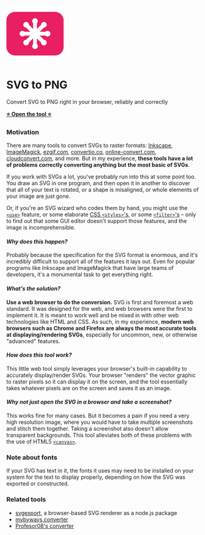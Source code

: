<img height="150" src="https://raw.githubusercontent.com/vincerubinetti/svg-to-png/main/public/logo.png?raw=true">

# SVG to PNG

Convert SVG to PNG right in your browser, reliably and correctly

[**⭐ Open the tool ⭐**](https://vincerubinetti.github.io/svg-to-png/)

### Motivation

There are many tools to convert SVGs to raster formats:
[Inkscape](https://inkscape.org/),
[ImageMagick](https://imagemagick.org/),
[ezgif.com](https://ezgif.com/svg-to-png/),
[convertio.co](https://convertio.co/svg-png/),
[online-convert.com](https://image.online-convert.com/convert/svg-to-png),
[cloudconvert.com](https://cloudconvert.com/svg-to-png), and more.
But in my experience, **these tools have a lot of problems correctly converting anything but the most basic of SVGs**.

If you work with SVGs a lot, you've probably run into this at some point too.
You draw an SVG in one program, and then open it in another to discover that all of your text is rotated, or a shape is misaligned, or whole elements of your image are just gone.

Or, if you're an SVG wizard who codes them by hand, you might use the [`<use>`](https://developer.mozilla.org/en-US/docs/Web/SVG/Element/use) feature, or some elaborate [CSS `<styles>`'s](https://developer.mozilla.org/en-US/docs/Web/SVG/Tutorial/SVG_and_CSS), or some [`<filter>`'s](https://developer.mozilla.org/en-US/docs/Web/SVG/Element/filter) – only to find out that some GUI editor doesn't support those features, and the image is incomprehensible.

#### _Why does this happen?_

Probably because the specification for the SVG format is enormous, and it's incredibly difficult to support all of the features it lays out.
Even for popular programs like Inkscape and ImageMagick that have large teams of developers, it's a monumental task to get everything right.

#### _What's the solution?_

**Use a web browser to do the conversion.**
SVG is first and foremost a web standard.
It was designed for the web, and web browsers were the first to implement it.
It is meant to work well and be mixed in with other web technologies like HTML and CSS.
As such, in my experience, **modern web browsers such as Chrome and Firefox are always the most accurate tools at displaying/rendering SVGs**, especially for uncommon, new, or otherwise "advanced" features.

#### _How does this tool work?_

This little web tool simply leverages your browser's built-in capability to accurately display/render SVGs.
Your browser "renders" the vector graphic to raster pixels so it can display it on the screen, and the tool essentially takes whatever pixels are on the screen and saves it as an image.

#### _Why not just open the SVG in a browser and take a screenshot?_

This works fine for many cases.
But it becomes a pain if you need a very high resolution image, where you would have to take multiple screenshots and stitch them together.
Taking a screenshot also doesn't allow transparent backgrounds.
This tool alleviates both of these problems with the use of HTML5 [`<canvas>`](https://developer.mozilla.org/en-US/docs/Web/API/Canvas_API).

### Note about fonts

If your SVG has text in it, the fonts it uses may need to be installed on your system for the text to display properly, depending on how the SVG was exported or constructed.

### Related tools

- [svgexport](https://github.com/shakiba/svgexport), a browser-based SVG renderer as a node.js package
- [mybyways converter](https://mybyways.com/blog/convert-svg-to-png-using-your-browser)
- [Profesor08's converter](https://github.com/Profesor08/SVG-to-PNG)
